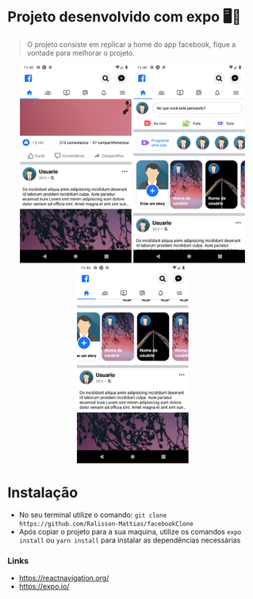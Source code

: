 # Projeto desenvolvido com expo 🖥📳
> O projeto consiste em replicar a home do app facebook, fique a vontade para melhorar o projeto. <br>

<p align="center">
  <img height="400" src="assets/to_readme/01.png">
  <img height="400" src="assets/to_readme/02.png">
  <img height="400" src="assets/to_readme/03.png">
<p>

# Instalação
* No seu terminal utilize o comando: `git clone https://github.com/Ralisson-Mattias/facebookClone`
* Após copiar o projeto para a sua maquina, utilize os comandos `expo install` ou `yarn install` para instalar as dependências necessárias

### Links
* https://reactnavigation.org/
* https://expo.io/
